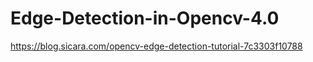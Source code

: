 # Edge-Detection-in-Opencv-4.0

https://blog.sicara.com/opencv-edge-detection-tutorial-7c3303f10788
